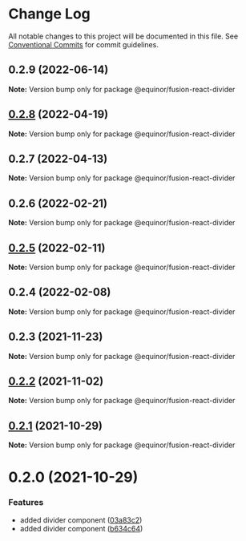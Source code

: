 # Change Log

All notable changes to this project will be documented in this file.
See [Conventional Commits](https://conventionalcommits.org) for commit guidelines.

## 0.2.9 (2022-06-14)

**Note:** Version bump only for package @equinor/fusion-react-divider





## [0.2.8](https://github.com/equinor/fusion-react-components/compare/@equinor/fusion-react-divider@0.2.7...@equinor/fusion-react-divider@0.2.8) (2022-04-19)

**Note:** Version bump only for package @equinor/fusion-react-divider





## 0.2.7 (2022-04-13)

**Note:** Version bump only for package @equinor/fusion-react-divider





## 0.2.6 (2022-02-21)

**Note:** Version bump only for package @equinor/fusion-react-divider





## [0.2.5](https://github.com/equinor/fusion-react-components/compare/@equinor/fusion-react-divider@0.2.4...@equinor/fusion-react-divider@0.2.5) (2022-02-11)

**Note:** Version bump only for package @equinor/fusion-react-divider





## 0.2.4 (2022-02-08)

**Note:** Version bump only for package @equinor/fusion-react-divider





## 0.2.3 (2021-11-23)

**Note:** Version bump only for package @equinor/fusion-react-divider





## [0.2.2](https://github.com/equinor/fusion-react-components/compare/@equinor/fusion-react-divider@0.2.1...@equinor/fusion-react-divider@0.2.2) (2021-11-02)

**Note:** Version bump only for package @equinor/fusion-react-divider





## [0.2.1](https://github.com/equinor/fusion-react-components/compare/@equinor/fusion-react-divider@0.2.0...@equinor/fusion-react-divider@0.2.1) (2021-10-29)

**Note:** Version bump only for package @equinor/fusion-react-divider





# 0.2.0 (2021-10-29)


### Features

* added divider component ([03a83c2](https://github.com/equinor/fusion-react-components/commit/03a83c2e783ee70998774a8f112712aa42b0118a))
* added divider component ([b634c64](https://github.com/equinor/fusion-react-components/commit/b634c64b16871de8cf17cb32bb11d51f006f6c00))
